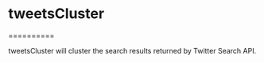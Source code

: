 # tweetsCluster
==========

tweetsCluster will cluster the search results returned by Twitter Search API. 
